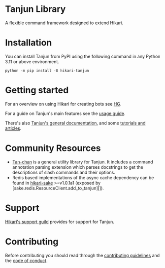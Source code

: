 # Tanjun Library

A flexible command framework designed to extend Hikari.

# Installation

You can install Tanjun from PyPI using the following command in any Python 3.11 or above environment.

```
python -m pip install -U hikari-tanjun
```

# Getting started

For an overview on using Hikari for creating bots see [HG](https://hg.cursed.solutions/).

For a guide on Tanjun's main features see the [usage guide](https://tanjun.cursed.solutions/usage/).

There's also [Tanjun's general documentation](https://tanjun.cursed.solutions/), and some
[tutorials and articles](https://patchwork.systems/programming/hikari-discord-bot/index.html).

# Community Resources

* [Tan-chan](https://tanchan.cursed.solutions/) is a general utility library for
  Tanjun. It includes a command annotation parsing extension which parses docstrings to
  get the descriptions of slash commands and their options.
* Redis based implementations of the async cache dependency can be found in
  [hikari-sake](https://sake.cursed.solutions/) \>=v1.0.1a1 (exposed by
  [sake.redis.ResourceClient.add_to_tanjun][]).

# Support

[Hikari's support guild](https://discord.gg/hikari) provides for support for Tanjun.

# Contributing

Before contributing you should read through the
[contributing guidelines](https://github.com/FasterSpeeding/Tanjun/blob/master/CONTRIBUTING.md) and
the [code of conduct](https://github.com/FasterSpeeding/Tanjun/blob/master/CODE_OF_CONDUCT.md).

